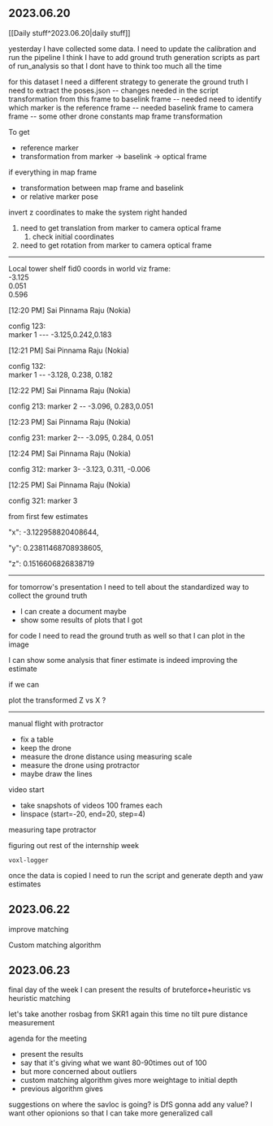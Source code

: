 
## 2023.06.20

 [[Daily stuff^2023.06.20|daily stuff]]

yesterday I have collected some data. 
I need to update the calibration and run the pipeline
I think I have to add ground truth generation scripts as part of run_analysis so that I dont have to think too much all the time



for this dataset I need a different strategy to generate the ground truth
I need to extract the poses.json -- changes needed in the script 
transformation from this frame to baselink frame -- needed 
	need to identify which marker is the reference frame -- needed 
baselink frame to camera frame -- some other drone constants 
map frame transformation


To get
- reference marker 
- transformation from marker -> baselink -> optical frame 


if everything in map frame
- transformation between map frame and baselink
- or relative marker pose 


invert z coordinates to make the system right handed


  

1. need to get translation from marker to camera optical frame
	1. check initial coordinates 
2. need to get rotation from marker to camera optical frame

---
Local tower shelf fid0 coords in world viz frame:  
-3.125  
0.051  
0.596

[12:20 PM] Sai Pinnama Raju (Nokia)

config 123:  
marker 1 --- -3.125,0.242,0.183

[12:21 PM] Sai Pinnama Raju (Nokia)

config 132:  
marker 1 -- -3.128, 0.238, 0.182

[12:22 PM] Sai Pinnama Raju (Nokia)

config 213: marker 2 -- -3.096, 0.283,0.051

[12:23 PM] Sai Pinnama Raju (Nokia)

config 231: marker 2-- -3.095, 0.284, 0.051

[12:24 PM] Sai Pinnama Raju (Nokia)

config 312: marker 3- -3.123, 0.311, -0.006

[12:25 PM] Sai Pinnama Raju (Nokia)

config 321: marker 3

from first few estimates 

"x": -3.122958820408644,

"y": 0.23811468708938605,

"z": 0.1516606826838719

---

for tomorrow's presentation I need to tell about the standardized way to collect the ground truth 
- I can create a document maybe
- show some results of plots that I got 


for code I need to read the ground truth as well so that I can plot in the image

I can show some analysis that finer estimate is indeed improving the estimate


if we can 

plot the transformed Z vs X ? 


---


manual flight 
with protractor 

- fix a table 
- keep the drone
- measure the drone distance using measuring scale 
- measure the drone using protractor 
- maybe draw the lines 


video start
- take snapshots of videos 100 frames each 
- linspace (start=-20, end=20, step=4)

measuring tape 
protractor

figuring out rest of the internship week 


```
voxl-logger
```

once the data is copied I need to run the script and generate depth and yaw estimates 


## 2023.06.22

improve matching 

Custom matching algorithm 

## 2023.06.23

final day of the week 
I can present the results of bruteforce+heuristic vs heuristic matching


let's take another rosbag from SKR1 again 
this time no tilt 
pure distance measurement 


agenda for the meeting 
- present the results
- say that it's giving what we want 80-90times out of 100 
- but more concerned about outliers 
- custom matching algorithm gives more weightage to initial depth 
- previous algorithm gives

suggestions on where the savloc is going? is DfS gonna add any value? 
I want other opionions so that I can take more generalized call 
